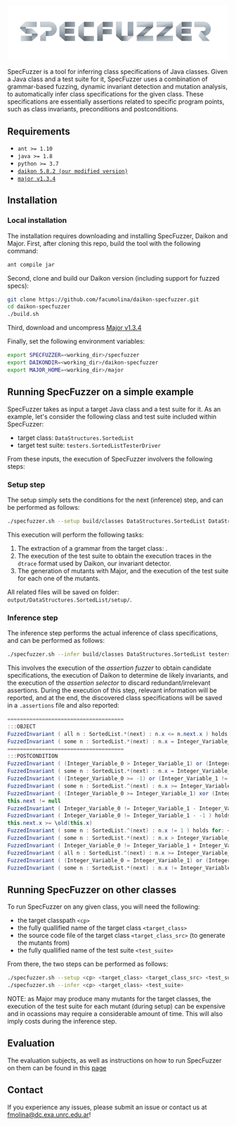 ![SpecFuzzer Logo](https://github.com/facumolina/specfuzzer/blob/master/img/specfuzzer-logo.png "SpecFuzzer Logo")

SpecFuzzer is a tool for inferring class specifications of Java classes. Given a Java class and a test suite for it, SpecFuzzer uses a combination of grammar-based fuzzing, dynamic invariant detection and mutation analysis, to automatically infer class specifications for the given class. These specifications are essentially assertions related to specific program points, such as class invariants, preconditions and postconditions.  

## Requirements

* `ant >= 1.10`
* `java >= 1.8`
* `python >= 3.7`
* [`daikon 5.8.2 (our modified version)`](https://github.com/facumolina/daikon-specfuzzer)
* [`major v1.3.4`](https://mutation-testing.org/)

## Installation

### Local installation

The installation requires downloading and installing SpecFuzzer, Daikon and Major. First, after cloning this repo, build the tool with the following command:
```bash
ant compile jar
```
Second, clone and build our Daikon version (including support for fuzzed specs):  
```bash
git clone https://github.com/facumolina/daikon-specfuzzer.git
cd daikon-specfuzzer
./build.sh
```
Third, download and uncompress [Major v1.3.4](https://mutation-testing.org/downloads/files/major-1.3.4_jre7.zip)

Finally, set the following environment variables:
```bash
export SPECFUZZER=<working_dir>/specfuzzer
export DAIKONDIR=<working_dir>/daikon-specfuzzer
export MAJOR_HOME=<working_dir>/major
```

## Running SpecFuzzer on a simple example

SpecFuzzer takes as input a target Java class and a test suite for it. As an example, let's consider the following class and test suite included within SpecFuzzer:
* target class: ```DataStructures.SortedList```
* target test suite: ```testers.SortedListTesterDriver```

From these inputs, the execution of SpecFuzzer involvers the following steps:

### Setup step

The setup simply sets the conditions for the next (inference) step, and can be performed as follows:
```bash
./specfuzzer.sh --setup build/classes DataStructures.SortedList DataStructures/SortedList.java testers.SortedListTesterDriver
```
This execution will perform the following tasks: 
1. The extraction of a grammar from the target class: . 
2. The execution of the test suite to obtain the execution traces in the ```dtrace``` format used by Daikon, our invariant detector.
3. The generation of mutants with Major, and the execution of the test suite for each one of the mutants. 

All related files will be saved on folder: ```output/DataStructures.SortedList/setup/```. 

### Inference step

The inference step performs the actual inference of class specifications, and can be performed as follows:
```bash
./specfuzzer.sh --infer build/classes DataStructures.SortedList testers.SortedListTesterDriver
```
This involves the execution of the _assertion fuzzer_ to obtain candidate specifications, the execution of Daikon to determine de likely invariants, and the execution of the _assertion selector_ to discard redundant/irrelevant assertions.
During the execution of this step, relevant information will be reported, and at the end, the discovered class specifications will be saved in a ```.assertions``` file and also reported:

```java
=====================================
:::OBJECT
FuzzedInvariant ( all n : SortedList.*(next) : n.x <= n.next.x ) holds for: this
FuzzedInvariant ( some n : SortedList.*(next) : n.x = Integer_Variable_0 ) holds for: <this, DataStructures.SortedList.SENTINEL>
=====================================
:::POSTCONDITION
FuzzedInvariant ( (Integer_Variable_0 > Integer_Variable_1) or (Integer_Variable_1 < Integer_Variable_2) ) holds for: <this.x , orig(this.x) , orig(this.next.next.x)>
FuzzedInvariant ( some n : SortedList.*(next) : n.x = Integer_Variable_0 ) holds for: <orig(this), orig(data)>
FuzzedInvariant ( (Integer_Variable_0 >= -1) or (Integer_Variable_1 != Integer_Variable_2) ) holds for: <this.x , this.next.x , orig(this.next.next.x)>
FuzzedInvariant ( some n : SortedList.^(next) : n.x >= Integer_Variable_0 ) holds for: <orig(this), orig(data)>
FuzzedInvariant ( (Integer_Variable_0 >= Integer_Variable_1) xor (Integer_Variable_1 >= Integer_Variable_2) ) holds for: <this.next.next.x , orig(this.x) , orig(this.next.next.x)>
this.next != null
FuzzedInvariant ( Integer_Variable_0 != Integer_Variable_1 - Integer_Variable_2 ) holds for: <this.next.next.x , orig(this.x) , orig(this.next.next.x)>
FuzzedInvariant ( Integer_Variable_0 != Integer_Variable_1 - -1 ) holds for: <this.x, orig(this.x)>
this.next.x >= \old(this.x)
FuzzedInvariant ( some n : SortedList.^(next) : n.x != 1 ) holds for: <orig(this)>
FuzzedInvariant ( some n : SortedList.*(next) : n.x > Integer_Variable_0 ) holds for: <orig(this), this.x>
FuzzedInvariant ( Integer_Variable_0 != Integer_Variable_1 + Integer_Variable_2 ) holds for: <this.x , this.next.next.x , orig(this.next.next.x)>
FuzzedInvariant ( all n : SortedList.^(next) : n.x >= Integer_Variable_0 ) holds for: <orig(this), this.next.x>
FuzzedInvariant ( (Integer_Variable_0 = Integer_Variable_1) or (Integer_Variable_1 > Integer_Variable_2) ) holds for: <this.x , orig(data) , orig(this.x)>
FuzzedInvariant ( some n : SortedList.*(next) : n.x != Integer_Variable_0 ) holds for: <orig(this), this.next.x>
```

## Running SpecFuzzer on other classes

To run SpecFuzzer on any given class, you will need the following:
* the target classpath ```<cp>```
* the fully quallified name of the target class ```<target_class>```
* the source code file of the target class ```<target_class_src>``` (to generate the mutants from)
* the fully quallified name of the test suite ```<test_suite>```

From there, the two steps can be performed as follows:

```bash
./specfuzzer.sh --setup <cp> <target_class> <target_class_src> <test_suite>
./specfuzzer.sh --infer <cp> <target_class> <test_suite>
```

NOTE: as Major may produce many mutants for the target classes, the execution of the test suite for each mutant (during setup) can be expensive and in ocassions may require a considerable amount of time. This will also imply costs during the inference step. 

## Evaluation

The evaluation subjects, as well as instructions on how to run SpecFuzzer on them can be found in this [page](https://sites.google.com/view/specfuzzer)
 
## Contact

If you experience any issues, please submit an issue or contact us at fmolina@dc.exa.unrc.edu.ar!

<!---

## Other useful commands

### Alloy Parser Generation

`java -jar lib/antlr-4.7.1-complete.jar -package antlr -o src/main/ antlr/AlloyExprGrammar.g4`

### Grammar Generation

Extracting a Grammar from class:

`java -cp dest/jar/FuzzSpecs.jar:lib/* grammar.GrammarExtractor DataStructures.List`

Fuzzing Specifications

`java -cp dest/jar/FuzzSpecs.jar:lib/* fuzzer.BasicFuzzer grammars/ListGrammar.json`

### Running Daikon with the Fuzzing support

Run DynComp to perform dynamic comparability:

`java -cp build/classes/:lib/daikon.jar daikon.DynComp testers.ListTesterDriver --output-dir=daikon-outputs`

Run Chicory front-end to produce the dtrace file from the tester class:

`java -cp build/classes/:lib/daikon.jar daikon.Chicory --output-dir=daikon-outputs/ --comparability-file=daikon-outputs/ListTesterDriver.decls-DynComp --ppt-omit-pattern='ListTester.*' testers.ListTesterDriver daikon-outputs/ListTesterDriver-objects.xml`

Run Daikon including Fuzzed Invariants:

`java -cp "build/classes/:lib/*" daikon.Daikon --grammar-to-fuzz grammars/ListGrammar.json --fuzzed-invariants 10 --serialiazed-objects daikon-outputs/ListTesterDriver-objects.xml daikon-outputs/ListTesterDriver.dtrace.gz`

Check Daikon inferred invariants:

`java -cp build/classes/:lib/* daikon.tools.InvariantChecker --conf --serialiazed-objects daikon-outputs/ListTesterDriver-objects.xml ListTesterDriver.inv.gz daikon-outputs/ListTesterDriver.dtrace.gz`

-->

